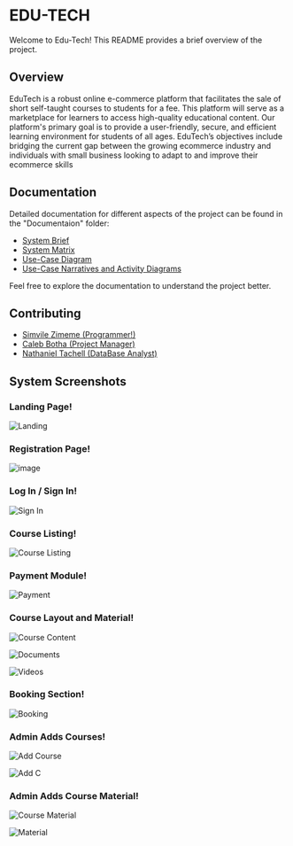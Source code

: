 # EDU-TECH

Welcome to Edu-Tech! This README provides a brief overview of the project.

## Overview

EduTech is a robust online e-commerce platform that facilitates the sale of short self-taught courses to students for a fee. This platform will serve as a marketplace for learners to access high-quality educational content. Our platform's primary goal is to provide a user-friendly, secure, and efficient learning environment for students of all ages. EduTech’s objectives include bridging the current gap between the growing ecommerce industry and individuals with small business looking to adapt to and improve their ecommerce skills

## Documentation

Detailed documentation for different aspects of the project can be found in the "Documentaion" folder:

- [System Brief](Documentation/System_Brief.md)
- [System Matrix](Documentation/System_Matrix.md)
- [Use-Case Diagram](Documentation/Use-Case_Diagram.md)
- [Use-Case Narratives and Activity Diagrams](Documentation/Use-Case_Narratives_and_Activity_Diagrams.md)

Feel free to explore the documentation to understand the project better.


## Contributing

- [Simvile Zimeme (Programmer!)](https://github.com/Simvile)
- [Caleb Botha (Project Manager)](https://github.com/CalebBotha)
- [Nathaniel Tachell (DataBase Analyst)](https://github.com/MrTatchell)

## System Screenshots

### Landing Page!

![Landing](https://github.com/Simvile/EduTech/assets/115091699/1a79338d-a910-4f71-acaa-fcb56f486c89)

### Registration Page!

![image](https://github.com/Simvile/EduTech/assets/115091699/b41b0763-61bc-4a61-ac2d-2eb9720d7e4b)

### Log In / Sign In!

![Sign In](https://github.com/Simvile/EduTech/assets/115091699/952793f6-e080-472a-86e0-da146ed9d3ab)

### Course Listing!

![Course Listing](https://github.com/Simvile/EduTech/assets/115091699/cc1f5713-09a6-445f-a8ff-f89fa756a981)

### Payment Module!

![Payment](https://github.com/Simvile/EduTech/assets/115091699/d4d17ab7-4afe-4600-a9c5-817280bbbe19)

### Course Layout and Material!

![Course Content](https://github.com/Simvile/EduTech/assets/115091699/75f4a7c8-e5c8-4637-8564-e801f972eb11)

![Documents](https://github.com/Simvile/EduTech/assets/115091699/8b33d5a7-a731-401f-be28-79b9d18f969b)

![Videos](https://github.com/Simvile/EduTech/assets/115091699/40e9d429-4183-48a0-a65f-8ead5d0921ba)

### Booking Section!

![Booking](https://github.com/Simvile/EduTech/assets/115091699/f0c9c2ea-8e83-47c1-85ce-00742e068127)

### Admin Adds Courses!

![Add Course](https://github.com/Simvile/EduTech/assets/115091699/bfecee3b-60b8-436b-8de5-2c4c8dffbfde)

![Add C](https://github.com/Simvile/EduTech/assets/115091699/8379d8bb-eb97-4f60-add7-6d50b0a84be7)

### Admin Adds Course Material!

![Course Material](https://github.com/Simvile/EduTech/assets/115091699/b1ebc46e-adc5-4d48-a3f0-26b800ef8731)

![Material](https://github.com/Simvile/EduTech/assets/115091699/4b40d604-f521-45c1-9846-0114b0fedd5d)

# 









